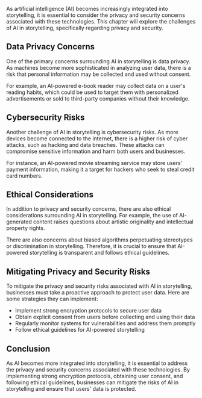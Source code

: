 

As artificial intelligence (AI) becomes increasingly integrated into storytelling, it is essential to consider the privacy and security concerns associated with these technologies. This chapter will explore the challenges of AI in storytelling, specifically regarding privacy and security.

Data Privacy Concerns
---------------------

One of the primary concerns surrounding AI in storytelling is data privacy. As machines become more sophisticated in analyzing user data, there is a risk that personal information may be collected and used without consent.

For example, an AI-powered e-book reader may collect data on a user's reading habits, which could be used to target them with personalized advertisements or sold to third-party companies without their knowledge.

Cybersecurity Risks
-------------------

Another challenge of AI in storytelling is cybersecurity risks. As more devices become connected to the internet, there is a higher risk of cyber attacks, such as hacking and data breaches. These attacks can compromise sensitive information and harm both users and businesses.

For instance, an AI-powered movie streaming service may store users' payment information, making it a target for hackers who seek to steal credit card numbers.

Ethical Considerations
----------------------

In addition to privacy and security concerns, there are also ethical considerations surrounding AI in storytelling. For example, the use of AI-generated content raises questions about artistic originality and intellectual property rights.

There are also concerns about biased algorithms perpetuating stereotypes or discrimination in storytelling. Therefore, it is crucial to ensure that AI-powered storytelling is transparent and follows ethical guidelines.

Mitigating Privacy and Security Risks
-------------------------------------

To mitigate the privacy and security risks associated with AI in storytelling, businesses must take a proactive approach to protect user data. Here are some strategies they can implement:

* Implement strong encryption protocols to secure user data
* Obtain explicit consent from users before collecting and using their data
* Regularly monitor systems for vulnerabilities and address them promptly
* Follow ethical guidelines for AI-powered storytelling

Conclusion
----------

As AI becomes more integrated into storytelling, it is essential to address the privacy and security concerns associated with these technologies. By implementing strong encryption protocols, obtaining user consent, and following ethical guidelines, businesses can mitigate the risks of AI in storytelling and ensure that users' data is protected.
